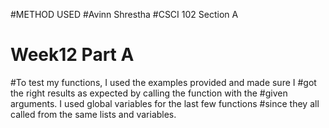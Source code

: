 #METHOD USED
#Avinn Shrestha
#CSCI 102 Section A
# Week12 Part A

#To test my functions, I used the examples provided and made sure I 
#got the right results as expected by calling the function with the 
#given arguments. I used global variables for the last few functions 
#since they all called from the same lists and variables. 
